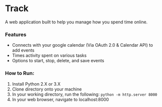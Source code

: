 # Track
A web application built to help you manage how you spend time online.

### Features

- Connects with your google calendar (Via OAuth 2.0 & Calendar API) to add events
- Times activity spent on various tasks
- Options to start, stop, delete, and save events

### How to Run:
1. Install Python 2.X or 3.X
2. Clone directory onto your machine
3. In your working directory, run the following:
`python -m http.server 8000`
4. In your web browser, navigate to localhost:8000


